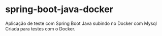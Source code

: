 # spring-boot-java-docker
Aplicação de teste com Spring Boot Java subindo no Docker com Mysql
Criada para testes com o Docker.
